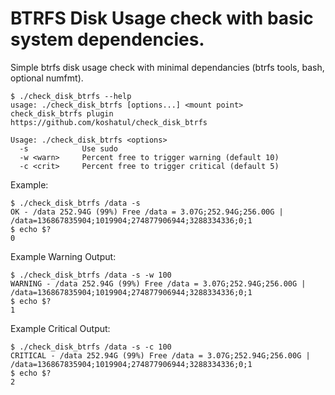 # BTRFS Disk Usage check with basic system dependencies.

Simple btrfs disk usage check with minimal dependancies (btrfs tools, bash, optional numfmt).

```
$ ./check_disk_btrfs --help
usage: ./check_disk_btrfs [options...] <mount point>
check_disk_btrfs plugin
https://github.com/koshatul/check_disk_btrfs

Usage: ./check_disk_btrfs <options>
  -s            Use sudo
  -w <warn>     Percent free to trigger warning (default 10)
  -c <crit>     Percent free to trigger critical (default 5)
```

Example:
```
$ ./check_disk_btrfs /data -s
OK - /data 252.94G (99%) Free /data = 3.07G;252.94G;256.00G | /data=136867835904;1019904;274877906944;3288334336;0;1
$ echo $?
0
```

Example Warning Output:
```
$ ./check_disk_btrfs /data -s -w 100
WARNING - /data 252.94G (99%) Free /data = 3.07G;252.94G;256.00G | /data=136867835904;1019904;274877906944;3288334336;0;1
$ echo $?
1
```

Example Critical Output:
```
$ ./check_disk_btrfs /data -s -c 100
CRITICAL - /data 252.94G (99%) Free /data = 3.07G;252.94G;256.00G | /data=136867835904;1019904;274877906944;3288334336;0;1
$ echo $?
2
```
